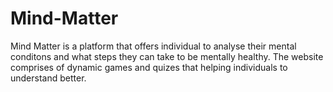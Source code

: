 # Mind-Matter
Mind Matter is a platform that offers individual to analyse their mental conditons and what steps they can take to be mentally healthy. The website comprises of dynamic games and quizes that helping individuals to understand better.
